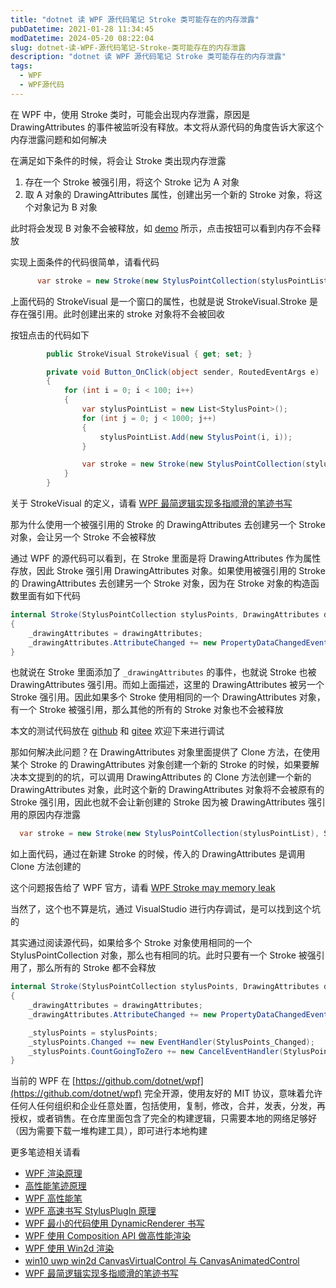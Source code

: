 ```yaml
---
title: "dotnet 读 WPF 源代码笔记 Stroke 类可能存在的内存泄露"
pubDatetime: 2021-01-28 11:34:45
modDatetime: 2024-05-20 08:22:04
slug: dotnet-读-WPF-源代码笔记-Stroke-类可能存在的内存泄露
description: "dotnet 读 WPF 源代码笔记 Stroke 类可能存在的内存泄露"
tags:
  - WPF
  - WPF源代码
---
```





在 WPF 中，使用 Stroke 类时，可能会出现内存泄露，原因是 DrawingAttributes 的事件被监听没有释放。本文将从源代码的角度告诉大家这个内存泄露问题和如何解决

<!--more-->


<!-- CreateTime:2021/1/28 19:34:45 -->


<!-- 标签：WPF，WPF源代码 -->
<!-- 发布 -->

在满足如下条件的时候，将会让 Stroke 类出现内存泄露

1. 存在一个 Stroke 被强引用，将这个 Stroke 记为 A 对象
2. 取 A 对象的 DrawingAttributes 属性，创建出另一个新的 Stroke 对象，将这个对象记为 B 对象

此时将会发现 B 对象不会被释放，如 [demo](https://github.com/lindexi/lindexi_gd/tree/3214ecc7/KemjawyecawDurbahelal ) 所示，点击按钮可以看到内存不会释放

实现上面条件的代码很简单，请看代码

```csharp
      var stroke = new Stroke(new StylusPointCollection(stylusPointList), StrokeVisual.Stroke.DrawingAttributes);
```

上面代码的 StrokeVisual 是一个窗口的属性，也就是说 StrokeVisual.Stroke 是存在强引用。此时创建出来的 stroke 对象将不会被回收

按钮点击的代码如下

```csharp
        public StrokeVisual StrokeVisual { get; set; }

        private void Button_OnClick(object sender, RoutedEventArgs e)
        {
            for (int i = 0; i < 100; i++)
            {
                var stylusPointList = new List<StylusPoint>();
                for (int j = 0; j < 1000; j++)
                {
                    stylusPointList.Add(new StylusPoint(i, i));
                }

                var stroke = new Stroke(new StylusPointCollection(stylusPointList), StrokeVisual.Stroke.DrawingAttributes);
            }
        }
```

关于 StrokeVisual 的定义，请看 [WPF 最简逻辑实现多指顺滑的笔迹书写](https://blog.lindexi.com/post/WPF-%E6%9C%80%E7%AE%80%E9%80%BB%E8%BE%91%E5%AE%9E%E7%8E%B0%E5%A4%9A%E6%8C%87%E9%A1%BA%E6%BB%91%E7%9A%84%E7%AC%94%E8%BF%B9%E4%B9%A6%E5%86%99.html )

那为什么使用一个被强引用的 Stroke 的 DrawingAttributes 去创建另一个 Stroke 对象，会让另一个 Stroke 不会被释放

通过 WPF 的源代码可以看到，在 Stroke 里面是将 DrawingAttributes 作为属性存放，因此 Stroke 强引用 DrawingAttributes 对象。如果使用被强引用的 Stroke 的 DrawingAttributes 去创建另一个 Stroke 对象，因为在 Stroke 对象的构造函数里面有如下代码

```csharp
internal Stroke(StylusPointCollection stylusPoints, DrawingAttributes drawingAttributes, ExtendedPropertyCollection extendedProperties)
{
    _drawingAttributes = drawingAttributes;
    _drawingAttributes.AttributeChanged += new PropertyDataChangedEventHandler(DrawingAttributes_Changed);
}
```

也就说在 Stroke 里面添加了 `_drawingAttributes` 的事件，也就说 Stroke 也被 DrawingAttributes 强引用。而如上面描述，这里的 DrawingAttributes 被另一个 Stroke 强引用。因此如果多个 Stroke 使用相同的一个 DrawingAttributes 对象，有一个 Stroke 被强引用，那么其他的所有的 Stroke 对象也不会被释放

本文的测试代码放在 [github](https://github.com/lindexi/lindexi_gd/tree/3214ecc7/KemjawyecawDurbahelal ) 和 [gitee](https://gitee.com/lindexi/lindexi_gd/tree/3214ecc7/KemjawyecawDurbahelal ) 欢迎下来进行调试

那如何解决此问题？在 DrawingAttributes 对象里面提供了 Clone 方法，在使用某个 Stroke 的 DrawingAttributes 对象创建一个新的 Stroke 的时候，如果要解决本文提到的的坑，可以调用 DrawingAttributes 的 Clone 方法创建一个新的 DrawingAttributes 对象，此时这个新的 DrawingAttributes 对象将不会被原有的 Stroke 强引用，因此也就不会让新创建的 Stroke 因为被 DrawingAttributes 强引用的原因内存泄露

```csharp
  var stroke = new Stroke(new StylusPointCollection(stylusPointList), StrokeVisual.Stroke.DrawingAttributes.Clone());
```

如上面代码，通过在新建 Stroke 的时候，传入的 DrawingAttributes 是调用 Clone 方法创建的

这个问题报告给了 WPF 官方，请看 [WPF Stroke may memory leak](https://github.com/dotnet/wpf/issues/4100 )

当然了，这个也不算是坑，通过 VisualStudio 进行内存调试，是可以找到这个坑的

其实通过阅读源代码，如果给多个 Stroke 对象使用相同的一个 StylusPointCollection 对象，那么也有相同的坑。此时只要有一个 Stroke 被强引用了，那么所有的 Stroke 都不会释放

```csharp
internal Stroke(StylusPointCollection stylusPoints, DrawingAttributes drawingAttributes, ExtendedPropertyCollection extendedProperties)
{
    _drawingAttributes = drawingAttributes;
    _drawingAttributes.AttributeChanged += new PropertyDataChangedEventHandler(DrawingAttributes_Changed);

    _stylusPoints = stylusPoints;
    _stylusPoints.Changed += new EventHandler(StylusPoints_Changed);
    _stylusPoints.CountGoingToZero += new CancelEventHandler(StylusPoints_CountGoingToZero);
}
```

当前的 WPF 在 [https://github.com/dotnet/wpf](https://github.com/dotnet/wpf) 完全开源，使用友好的 MIT 协议，意味着允许任何人任何组织和企业任意处置，包括使用，复制，修改，合并，发表，分发，再授权，或者销售。在仓库里面包含了完全的构建逻辑，只需要本地的网络足够好（因为需要下载一堆构建工具），即可进行本地构建

更多笔迹相关请看

- [WPF 渲染原理](https://lindexi.gitee.io/post/WPF-%E6%B8%B2%E6%9F%93%E5%8E%9F%E7%90%86.html )
- [高性能笔迹原理](https://blog.lindexi.com/post/%E9%AB%98%E6%80%A7%E8%83%BD%E7%AC%94%E8%BF%B9%E5%8E%9F%E7%90%86.html)
- [WPF 高性能笔](https://blog.lindexi.com/post/WPF-%E9%AB%98%E6%80%A7%E8%83%BD%E7%AC%94.html ) 
- [WPF 高速书写 StylusPlugIn 原理](https://blog.lindexi.com/post/WPF-%E9%AB%98%E9%80%9F%E4%B9%A6%E5%86%99-StylusPlugIn-%E5%8E%9F%E7%90%86.html )
- [WPF 最小的代码使用 DynamicRenderer 书写](https://blog.lindexi.com/post/WPF-%E6%9C%80%E5%B0%8F%E7%9A%84%E4%BB%A3%E7%A0%81%E4%BD%BF%E7%94%A8-DynamicRenderer-%E4%B9%A6%E5%86%99.html )
- [WPF 使用 Composition API 做高性能渲染](https://blog.lindexi.com/post/WPF-%E4%BD%BF%E7%94%A8-Composition-API-%E5%81%9A%E9%AB%98%E6%80%A7%E8%83%BD%E6%B8%B2%E6%9F%93.html )
- [WPF 使用 Win2d 渲染](https://blog.lindexi.com/post/WPF-%E4%BD%BF%E7%94%A8-Win2d-%E6%B8%B2%E6%9F%93.html )
- [win10 uwp win2d CanvasVirtualControl 与 CanvasAnimatedControl](https://blog.lindexi.com/post/win10-uwp-win2d-CanvasVirtualControl-%E4%B8%8E-CanvasAnimatedControl.html )
- [WPF 最简逻辑实现多指顺滑的笔迹书写](https://blog.lindexi.com/post/WPF-%E6%9C%80%E7%AE%80%E9%80%BB%E8%BE%91%E5%AE%9E%E7%8E%B0%E5%A4%9A%E6%8C%87%E9%A1%BA%E6%BB%91%E7%9A%84%E7%AC%94%E8%BF%B9%E4%B9%A6%E5%86%99.html )

